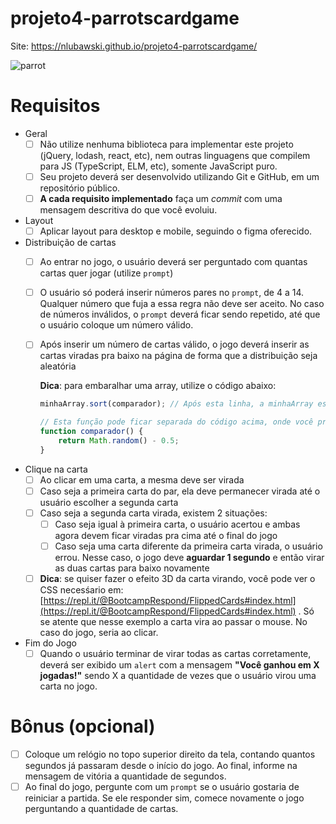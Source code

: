 # projeto4-parrotscardgame

Site: https://nlubawski.github.io/projeto4-parrotscardgame/

![parrot](https://user-images.githubusercontent.com/73800701/152857175-e95274be-8db7-48a4-9cd8-20e0ec9caa89.png)

# Requisitos

- Geral
    - [ ]  Não utilize nenhuma biblioteca para implementar este projeto (jQuery, lodash, react, etc), nem outras linguagens que compilem para JS (TypeScript, ELM, etc), somente JavaScript puro.
    - [ ]  Seu projeto deverá ser desenvolvido utilizando Git e GitHub, em um repositório público.
    - [ ]  **A cada requisito implementado** faça um *commit* com uma mensagem descritiva do que você evoluiu.
- Layout
    - [ ]  Aplicar layout para desktop e mobile, seguindo o figma oferecido.
- Distribuição de cartas
    - [ ]  Ao entrar no jogo, o usuário deverá ser perguntado com quantas cartas quer jogar (utilize `prompt`)
    - [ ]  O usuário só poderá inserir números pares no `prompt`, de 4 a 14. Qualquer número que fuja a essa regra não deve ser aceito. No caso de números inválidos, o `prompt` deverá ficar sendo repetido, até que o usuário coloque um número válido.
    - [ ]  Após inserir um número de cartas válido, o jogo deverá inserir as cartas viradas pra baixo na página de forma que a distribuição seja aleatória
        
        
        **Dica**: para embaralhar uma array, utilize o código abaixo:
        
        ```jsx
        minhaArray.sort(comparador); // Após esta linha, a minhaArray estará embaralhada
        
        // Esta função pode ficar separada do código acima, onde você preferir
        function comparador() { 
        	return Math.random() - 0.5; 
        }
        ```
        
- Clique na carta
    - [ ]  Ao clicar em uma carta, a mesma deve ser virada
    - [ ]  Caso seja a primeira carta do par, ela deve permanecer virada até o usuário escolher a segunda carta
    - [ ]  Caso seja a segunda carta virada, existem 2 situações:
        - [ ]  Caso seja igual à primeira carta, o usuário acertou e ambas agora devem ficar viradas pra cima até o final do jogo
        - [ ]  Caso seja uma carta diferente da primeira carta virada, o usuário errou. Nesse caso, o jogo deve **aguardar 1 segundo** e então virar as duas cartas para baixo novamente
    - [ ]  **Dica**: se quiser fazer o efeito 3D da carta virando, você pode ver o CSS necesśario em: [https://repl.it/@BootcampRespond/FlippedCards#index.html](https://repl.it/@BootcampRespond/FlippedCards#index.html) . Só se atente que nesse exemplo a carta vira ao passar o mouse. No caso do jogo, seria ao clicar.
- Fim do Jogo
    - [ ]  Quando o usuário terminar de virar todas as cartas corretamente, deverá ser exibido um `alert` com a mensagem **"Você ganhou em X jogadas!"** sendo X a quantidade de vezes que o usuário virou uma carta no jogo.

# Bônus (opcional)

- [ ]  Coloque um relógio no topo superior direito da tela, contando quantos segundos já passaram desde o início do jogo. Ao final, informe na mensagem de vitória a quantidade de segundos.
- [ ]  Ao final do jogo, pergunte com um `prompt` se o usuário gostaria de reiniciar a partida. Se ele responder sim, comece novamente o jogo perguntando a quantidade de cartas.
